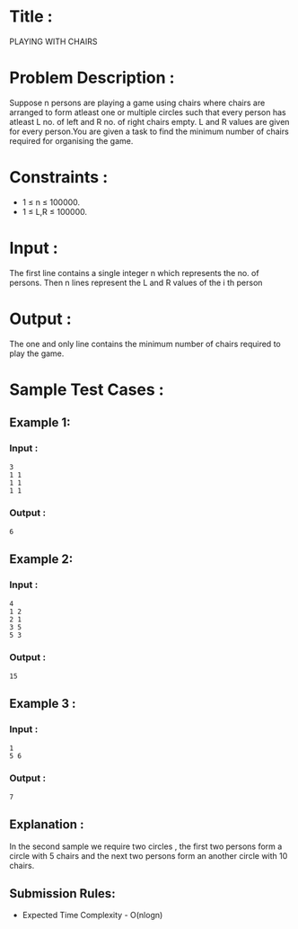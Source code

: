 # Title :
  PLAYING WITH CHAIRS
  
# Problem Description :
Suppose n persons are playing a game using chairs where chairs are arranged to form atleast one or multiple circles such that every person has atleast L no. of left and R no. of right chairs empty. L and R values are given for every person.You are given a task to find the minimum number of chairs required for organising the game.
  
# Constraints :
  - 1 $\leq$ n $\leq$ 100000.
  - 1 $\leq$ L,R $\leq$ 100000.
    
# Input :
  The first line contains a single integer n which represents the no. of persons.
  Then n lines represent the L and R values of the i th person
  
# Output :
  The one and only line contains the minimum number of chairs required to play the game.

# Sample Test Cases :
  ## Example 1:
  ### Input :
  ```
  3
  1 1
  1 1
  1 1
  ```
  ### Output :
  ```
  6
  ```
  ## Example 2:
  ### Input :
  ```
  4
  1 2
  2 1
  3 5
  5 3
  ```
  ### Output :
  ```
  15
  ```
  ## Example 3 :
  ### Input :
  ```
  1
  5 6
  ```
  ### Output :
  ```
  7
  ```
  ## Explanation :
  In the second sample we require two circles , the first two persons form a circle with 5  chairs and the next two
  persons form an another circle with 10 chairs.
  ## Submission Rules:
  - Expected Time Complexity - O(nlogn)
